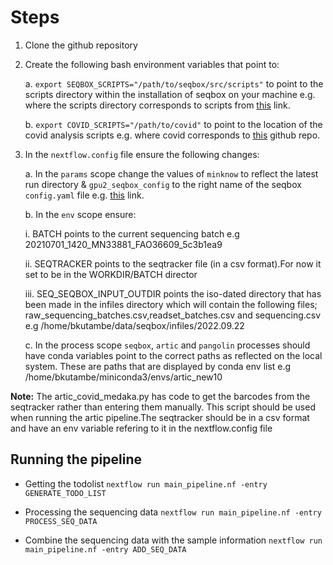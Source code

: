 # Steps

1. Clone the github repository
2. Create the following bash environment variables that point to:

    a. `export SEQBOX_SCRIPTS="/path/to/seqbox/src/scripts"` to point to the scripts directory within the installation of seqbox on your machine e.g.  where the scripts directory corresponds to scripts from [this](https://github.com/flashton2003/seqbox/tree/master/src/scripts) link.
    
    b. `export COVID_SCRIPTS="/path/to/covid"` to point to the location of the covid analysis scripts e.g.  where covid corresponds to [this](https://github.com/flashton2003/covid) github repo.

3. In the `nextflow.config` file ensure the following changes:

    a. In the `params` scope change the values of `minknow` to reflect the latest run directory & `gpu2_seqbox_config` to the right name of the seqbox `config.yaml` file e.g. [this](https://github.com/flashton2003/seqbox_configs/blob/main/mlw_gpu1_seqbox_config.yaml) link.

    b. In the `env` scope ensure:

    i. BATCH points to the current sequencing batch e.g 20210701_1420_MN33881_FAO36609_5c3b1ea9

    ii. SEQTRACKER points to the seqtracker file (in a csv format).For now it set to be in the WORKDIR/BATCH director

    iii. SEQ_SEQBOX_INPUT_OUTDIR points the iso-dated directory that has been made in the infiles directory which will contain the following files; raw_sequencing_batches.csv,readset_batches.csv and sequencing.csv e.g /home/bkutambe/data/seqbox/infiles/2022.09.22

    c. In the process scope `seqbox`, `artic` and `pangolin` processes should have conda variables point to the correct paths as reflected on the local system. These are paths that are displayed by conda env list e.g /home/bkutambe/miniconda3/envs/artic_new10

**Note:** The artic_covid_medaka.py has code to get the barcodes from the seqtracker rather than entering them manually. This script should be used when running the artic pipeline.The seqtracker should be in a csv format and have an env variable refering to it in the nextflow.config file

## Running the pipeline

* Getting the todolist
`nextflow run main_pipeline.nf -entry GENERATE_TODO_LIST`

* Processing the sequencing data
`nextflow run main_pipeline.nf -entry PROCESS_SEQ_DATA`

* Combine the sequencing data with the sample information 
`nextflow run main_pipeline.nf -entry ADD_SEQ_DATA`
